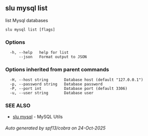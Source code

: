 ## slu mysql list

list Mysql databases

```
slu mysql list [flags]
```

### Options

```
  -h, --help   help for list
      --json   Format output to JSON
```

### Options inherited from parent commands

```
  -H, --host string       Database host (default "127.0.0.1")
  -p, --password string   Database password
  -P, --port int          Database port (default 3306)
  -u, --user string       Database user
```

### SEE ALSO

* [slu mysql](slu_mysql.md)	 - MySQL Utils

###### Auto generated by spf13/cobra on 24-Oct-2025
